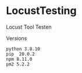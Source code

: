 # LocustTesting
Locust Tool Testen

Versions

    python 3.8.10
    pip  20.0.2
    npm 8.11.0
    pm2 5.2.2